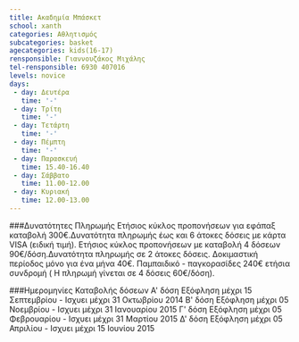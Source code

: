 ```yaml
---
title: Ακαδημία Μπάσκετ
school: xanth
categories: Αθλητισμός
subcategories: basket
agecategories: kids(16-17)
rensponsible: Γιαννουζάκος Μιχάλης
tel-rensponsible: 6930 407016 
levels: novice
days:
 - day: Δευτέρα
   time: '-'
 - day: Τρίτη
   time: '-'
 - day: Τετάρτη
   time: '-'
 - day: Πέμπτη
   time: '-'
 - day: Παρασκευή
   time: 15.40-16.40
 - day: Σάββατο
   time: 11.00-12.00  
 - day: Κυριακή
   time: 12.00-13.00
---
```


###Δυνατότητες Πληρωμής
Ετήσιος κύκλος προπονήσεων για εφάπαξ καταβολή 300€.Δυνατότητα πληρωμής έως και 6 άτοκες δόσεις με κάρτα VISA (ειδική τιμή).
Ετήσιος κύκλος προπονήσεων με καταβολή 4 δόσεων 90€/δόση.Δυνατότητα πληρωμής σε 2 άτοκες δόσεις.
Δοκιμαστική περίοδος μόνο για ένα μήνα 40€.
Παμπαιδικό - παγκορασίδες 240€ ετήσια συνδρομή ( Η πληρωμή γίνεται σε 4 δόσεις 60€/δόση).

###Ημερομηνίες Καταβολής δόσεων
Α' δόση Εξόφληση μέχρι 15 Σεπτεμβρίου - Ισχυει μέχρι 31 Οκτωβρίου 2014
Β' δόση Εξόφληση μέχρι 05 Νοεμβρίου - Ισχυει μέχρι 31 Ιανουαρίου 2015
Γ' δόση Εξόφληση μέχρι 05 Φεβρουαρίου - Ισχυει μέχρι 31 Μαρτίου 2015
Δ' δόση Εξόφληση μέχρι 05 Απριλίου - Ισχυει μέχρι 15 Ιουνίου 2015